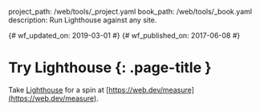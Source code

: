 project_path: /web/tools/_project.yaml
book_path: /web/tools/_book.yaml
description: Run Lighthouse against any site.

{# wf_updated_on: 2019-03-01 #}
{# wf_published_on: 2017-06-08 #}

# Try Lighthouse {: .page-title }

<style>
.devsite-section-nav,
.devsite-page-nav {
  display: none;
}
.devsite-article {
  margin-left: 0 !important;
  width: 100% !important;
}
</style>

Take [Lighthouse](/web/tools/lighthouse/) for a spin at [https://web.dev/measure](https://web.dev/measure).
